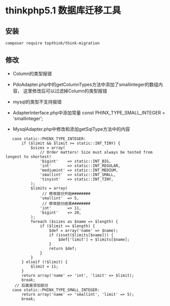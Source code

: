 # thinkphp5.1 数据库迁移工具

## 安装
~~~
composer require topthink/think-migration
~~~

## 修改
* Column的类型报错

* PdoAdapter.php中的getColumnTypes方法中添加了smallinteger的数组内容，
这里修改后可以过滤掉Column的类型报错
* mysql的类型不支持报错
* AdapterInterface.php中添加常量 const PHINX_TYPE_SMALL_INTEGER  = 'smallinteger';
* MysqlAdapter.php中修改和添加getSqlType方法中的内容
```
   case static::PHINX_TYPE_INTEGER:
       if ($limit && $limit >= static::INT_TINY) {
           $sizes = array(
               // Order matters! Size must always be tested from longest to shortest!
               'bigint'    => static::INT_BIG,
               'int'       => static::INT_REGULAR,
               'mediumint' => static::INT_MEDIUM,
               'smallint'  => static::INT_SMALL,
               'tinyint'   => static::INT_TINY,
           );
           $limits = array(
                // 修改部分开始########
               'smallint'  => 5,
                // 修改部分结束########
               'int'       => 11,
               'bigint'    => 20,
           );
           foreach ($sizes as $name => $length) {
               if ($limit >= $length) {
                   $def = array('name' => $name);
                   if (isset($limits[$name])) {
                       $def['limit'] = $limits[$name];
                   }
                   return $def;
               }
           }
       } elseif (!$limit) {
           $limit = 11;
       }
       return array('name' => 'int', 'limit' => $limit);
       break;
    // 后面是添加部分
   case static::PHINX_TYPE_SMALL_INTEGER:
       return array('name' => 'smallint', 'limit' => 5);
       break;

```
